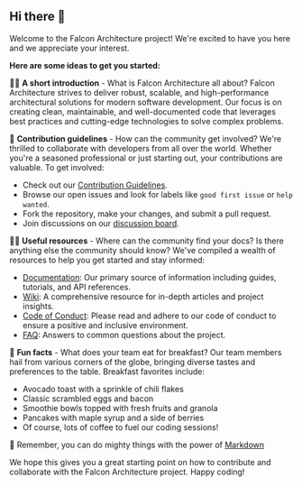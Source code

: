 ## Hi there 👋

Welcome to the Falcon Architecture project! We're excited to have you here and we appreciate your interest.

**Here are some ideas to get you started:**

🙋‍♀️ **A short introduction** - What is Falcon Architecture all about?
Falcon Architecture strives to deliver robust, scalable, and high-performance architectural solutions for modern software development. Our focus is on creating clean, maintainable, and well-documented code that leverages best practices and cutting-edge technologies to solve complex problems.

🌈 **Contribution guidelines** - How can the community get involved?
We're thrilled to collaborate with developers from all over the world. Whether you're a seasoned professional or just starting out, your contributions are valuable. To get involved:
- Check out our [Contribution Guidelines](CONTRIBUTING.md).
- Browse our open issues and look for labels like `good first issue` or `help wanted`.
- Fork the repository, make your changes, and submit a pull request.
- Join discussions on our [discussion board](https://github.com/falcon-architecture/falcon-net/discussions).

👩‍💻 **Useful resources** - Where can the community find your docs? Is there anything else the community should know?
We've compiled a wealth of resources to help you get started and stay informed:
- [Documentation](docs/README.md): Our primary source of information including guides, tutorials, and API references.
- [Wiki](https://github.com/falcon-architecture/falcon-net/wiki): A comprehensive resource for in-depth articles and project insights.
- [Code of Conduct](CODE_OF_CONDUCT.md): Please read and adhere to our code of conduct to ensure a positive and inclusive environment.
- [FAQ](docs/FAQ.md): Answers to common questions about the project.

🍿 **Fun facts** - What does your team eat for breakfast?
Our team members hail from various corners of the globe, bringing diverse tastes and preferences to the table. Breakfast favorites include:
- Avocado toast with a sprinkle of chili flakes
- Classic scrambled eggs and bacon
- Smoothie bowls topped with fresh fruits and granola
- Pancakes with maple syrup and a side of berries
- Of course, lots of coffee to fuel our coding sessions!

🧙 Remember, you can do mighty things with the power of [Markdown](https://docs.github.com/github/writing-on-github/getting-started-with-writing-and-formatting-on-github/basic-writing-and-formatting-syntax)

We hope this gives you a great starting point on how to contribute and collaborate with the Falcon Architecture project. Happy coding!
